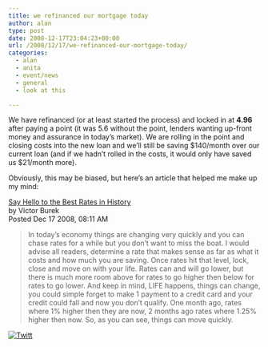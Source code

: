 ```yaml
---
title: we refinanced our mortgage today
author: alan
type: post
date: 2008-12-17T23:04:23+00:00
url: /2008/12/17/we-refinanced-our-mortgage-today/
categories:
  - alan
  - anita
  - event/news
  - general
  - look at this

---
```

We have refinanced (or at least started the process) and locked in at **4.96** after paying a point (it was 5.6 without the point, lenders wanting up-front money and assurance in today&#8217;s market). We are rolling in the point and closing costs into the new loan and we&#8217;ll still be saving $140/month over our current loan (and if we hadn&#8217;t rolled in the costs, it would only have saved us $21/month more).

Obviously, this may be biased, but here&#8217;s an article that helped me make up my mind:

[Say Hello to the Best Rates in History][1]  
by Victor Burek  
Posted Dec 17 2008, 08:11 AM

> In today’s economy things are changing very quickly and you can chase rates for a while but you don’t want to miss the boat. I would advise all readers, determine a rate that makes sense as far as what it costs and how much you are saving. Once rates hit that level, lock, close and move on with your life. Rates can and will go lower, but there is much more room above for rates to go higher then below for rates to go lower. And keep in mind, LIFE happens, things can change, you could simple forget to make 1 payment to a credit card and your credit could fall and now you don’t qualify. One month ago, rates where 1% higher then they are now, 2 months ago rates where 1.25% higher then now. So, as you can see, things can move quickly.

<div class="twttr_button">
  <a href="http://twitter.com/share?url=https://zeroasterisk.com/2008/12/17/we-refinanced-our-mortgage-today/&text=we+refinanced+our+mortgage+today" target="_blank" title="Click here if you like this article."> <img src="http://zeroasterisk.com/wp-content/plugins/twitter-plugin/images/twitt.gif" alt="Twitt" /> </a>
</div>

 [1]: http://www.mortgagenewsdaily.com/consumer_rates/38510.aspx